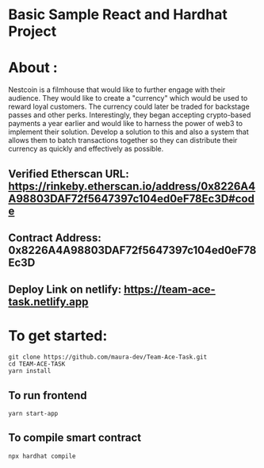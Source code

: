 # Basic Sample React and Hardhat Project

# About :
Nestcoin is a filmhouse that would like to further engage with their audience. They would like to create a "currency" which would be used to reward loyal customers. The currency could later be traded for backstage passes and other perks. Interestingly, they began accepting crypto-based payments a year earlier and would like to harness the power of web3 to implement their solution.
Develop a solution to this and also a system that allows them to batch transactions together so they can distribute their currency as quickly and effectively as possible. 

## Verified Etherscan URL: https://rinkeby.etherscan.io/address/0x8226A4A98803DAF72f5647397c104ed0eF78Ec3D#code
## Contract Address: 0x8226A4A98803DAF72f5647397c104ed0eF78Ec3D
## Deploy Link on netlify: https://team-ace-task.netlify.app

# To get started:
``` 
git clone https://github.com/maura-dev/Team-Ace-Task.git
cd TEAM-ACE-TASK 
yarn install
```

## To run frontend
```
yarn start-app
```

## To compile smart contract
```
npx hardhat compile
```


